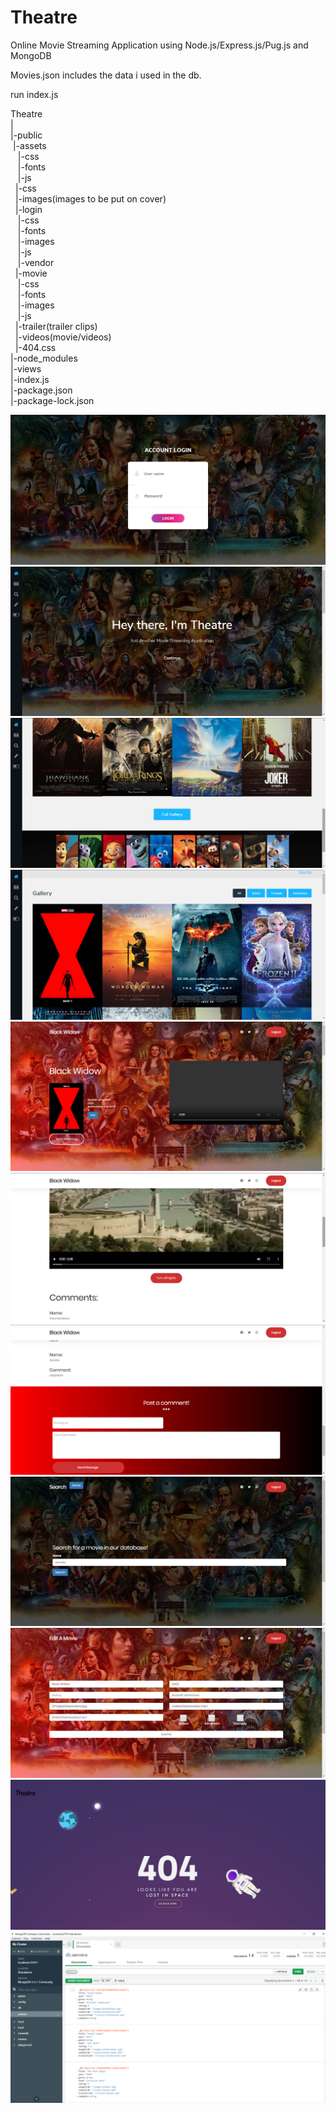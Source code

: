 # Theatre
Online Movie Streaming Application using Node.js/Express.js/Pug.js and MongoDB


Movies.json includes the data i used in the db.

run index.js


Theatre<br>
|<br>
|-public<br>
&nbsp;|-assets<br>
&nbsp;&nbsp;  |-css<br>
&nbsp;&nbsp;  |-fonts<br>
&nbsp;&nbsp;  |-js<br>
&nbsp; |-css<br>
&nbsp; |-images(images to be put on cover)<br>
&nbsp; |-login<br>
&nbsp;&nbsp;  |-css<br>
&nbsp;&nbsp;  |-fonts<br>
&nbsp;&nbsp;  |-images<br>
&nbsp;&nbsp;  |-js<br>
&nbsp;&nbsp;  |-vendor<br>
&nbsp; |-movie<br>
&nbsp;&nbsp;  |-css<br>
&nbsp;&nbsp;  |-fonts<br>
&nbsp;&nbsp;  |-images<br>
&nbsp;&nbsp;  |-js<br>
&nbsp; |-trailer(trailer clips)<br>
&nbsp; |-videos(movie/videos)<br>
&nbsp; |-404.css<br>
|-node_modules<br>
|-views<br>
|-index.js<br>
|-package.json<br>
|-package-lock.json<br>





<img src="https://github.com/AtaUllahB/Theatre/blob/master/screenshots/login.png?raw=true">
<img src="https://github.com/AtaUllahB/Theatre/blob/master/screenshots/Main_page_top.png?raw=true"
<img src="https://github.com/AtaUllahB/Theatre/blob/master/screenshots/home_page.png?raw=true">
<img src="https://github.com/AtaUllahB/Theatre/blob/master/screenshots/home_page_3.png?raw=true">
<img src="https://github.com/AtaUllahB/Theatre/blob/master/screenshots/all_movies.png?raw=true">
<img src="https://github.com/AtaUllahB/Theatre/blob/master/screenshots/movie_page_one.png?raw=true">
<img src="https://github.com/AtaUllahB/Theatre/blob/master/screenshots/movie_page_2.png?raw=true">
<img src="https://github.com/AtaUllahB/Theatre/blob/master/screenshots/movie_page_3_comments.png?raw=true">
<img src="https://github.com/AtaUllahB/Theatre/blob/master/screenshots/search.png?raw=true">
<img src="https://github.com/AtaUllahB/Theatre/blob/master/screenshots/edit_a_move.png?raw=true">
<img src="https://github.com/AtaUllahB/Theatre/blob/master/screenshots/404_page.png?raw=true">
<img src=https://github.com/AtaUllahB/Theatre/blob/master/screenshots/mongodb.png?raw=true">






